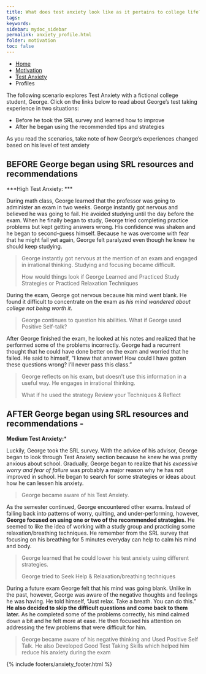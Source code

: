 ```yaml
---
title: What does test anxiety look like as it pertains to college life?
tags: 
keywords: 
sidebar: mydoc_sidebar
permalink: anxiety_profile.html
folder: motivation
toc: false
---
```


<ul class="breadcrumb">
    <li><a href="index.html">Home</a></li>
    <li><a href="motivation_overview.html">Motivation</a></li>
    <li><a href="anxiety.html">Test Anxiety</a></li>
    <li class="active">Profiles</li>
</ul>


The following scenario explores Test Anxiety with a fictional college student, George. Click on the links below to read about George’s test taking experience in two situations:

* Before he took the SRL survey and learned how to improve
* After he began using the recommended tips and strategies

As you read the scenarios, take note of how George’s experiences changed based on his level of test anxiety

## **BEFORE** George began using SRL resources and recommendations

***High Test Anxiety: ***

During math class, George learned that the professor was going to administer an exam in two weeks. George instantly got nervous and believed he was going to fail. He avoided studying until the day before the exam. When he finally began to study, George tried completing practice problems but kept getting answers wrong. His confidence was shaken and he began to second-guess himself. Because he was overcome with fear that he might fail yet again, George felt paralyzed even though he knew he should keep studying.

> George instantly got nervous at the mention of an exam and engaged in irrational thinking. Studying and focusing became difficult.
> 
> How would things look if George  Learned and Practiced Study Strategies or Practiced Relaxation Techniques 


During the exam, George got nervous because his mind went blank. He found it difficult to concentrate on the exam as *his mind wandered about college not being worth it*.

> George continues to question his abilities. What if George used Positive Self-talk?


After George finished the exam, he looked at his notes and realized that he performed some of the problems incorrectly. George had a recurrent thought that he could have done better on the exam and worried that he failed. He said to himself, “I knew that answer! How could I have gotten these questions wrong? I’ll never pass this class.”

> George reflects on his exam, but doesn’t use this information in a useful way. He engages in irrational thinking. 
> 
> What if he used the strategy Review your Techniques & Reflect


## **AFTER** George began using SRL resources and recommendations -

**Medium Test Anxiety:***

Luckily, George took the SRL survey. With the advice of his advisor, George began to look through Test Anxiety section because he knew he was pretty anxious about school. Gradually, George began to realize that his *excessive worry and fear of failure* was probably a major reason why he has not improved in school. He began to search for some strategies or ideas about how he can lessen his anxiety.

> George became aware of his Test Anxiety. 

As the semester continued, George encountered other exams. Instead of falling back into patterns of worry, quitting, and under-performing, however, **George focused on using one or two of the recommended strategies.** He seemed to like the idea of working with a study group and practicing some relaxation/breathing techniques. He remember from the SRL survey that focusing on his breathing for 5 minutes everyday can help to calm his mind and body.

> George learned that he could lower his test anxiety using different strategies.
> 
> George tried to Seek Help & Relaxation/breathing techniques 


During a future exam George felt that his mind was going blank. Unlike in the past, however, George was aware of the negative thoughts and feelings he was having. He told himself, “Just relax. Take a breath. You can do this.” **He also decided to skip the difficult questions and come back to them later.** As he completed some of the problems correctly, his mind calmed down a bit and he felt more at ease. He then focused his attention on addressing the few problems that were difficult for him.

> George became aware of his negative thinking and Used Positive Self Talk. He also Developed Good Test Taking Skills which helped him reduce his anxiety during the exam


{% include footers/anxiety_footer.html %}




